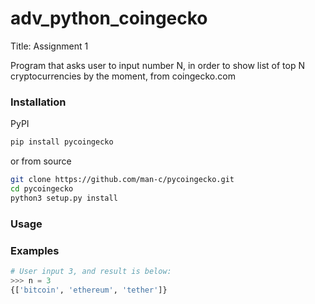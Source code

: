 # adv_python_coingecko
Title:  Assignment 1 


Program that asks user to input number N, in order to show list of top N cryptocurrencies by the moment, from coingecko.com 

### Installation
PyPI
```bash
pip install pycoingecko
```
or from source
```bash
git clone https://github.com/man-c/pycoingecko.git
cd pycoingecko
python3 setup.py install
```

### Usage
### Examples



```python
# User input 3, and result is below:
>>> n = 3
{['bitcoin', 'ethereum', 'tether']}



